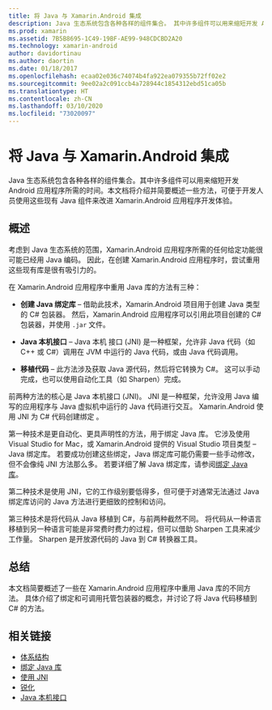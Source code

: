 ```yaml
---
title: 将 Java 与 Xamarin.Android 集成
description: Java 生态系统包含各种各样的组件集合。 其中许多组件可以用来缩短开发 Android 应用程序所需的时间。 本文档将介绍并简要概述一些方法，可便于开发人员使用这些现有 Java 组件来改进 Xamarin.Android 应用程序开发体验。
ms.prod: xamarin
ms.assetid: 7B5B8695-1C49-19BF-AE99-948CDCBD2A20
ms.technology: xamarin-android
author: davidortinau
ms.author: daortin
ms.date: 01/18/2017
ms.openlocfilehash: ecaa02e036c74074b4fa922ea079355b72ff02e2
ms.sourcegitcommit: 9ee02a2c091ccb4a728944c1854312ebd51ca05b
ms.translationtype: HT
ms.contentlocale: zh-CN
ms.lasthandoff: 03/10/2020
ms.locfileid: "73020097"
---
```

# <a name="java-integration-with-xamarinandroid"></a>将 Java 与 Xamarin.Android 集成

Java 生态系统包含各种各样的组件集合。其中许多组件可以用来缩短开发 Android 应用程序所需的时间。本文档将介绍并简要概述一些方法，可便于开发人员使用这些现有 Java 组件来改进 Xamarin.Android 应用程序开发体验。 

## <a name="overview"></a>概述

考虑到 Java 生态系统的范围，Xamarin.Android 应用程序所需的任何给定功能很可能已经用 Java 编码。 因此，在创建 Xamarin.Android 应用程序时，尝试重用这些现有库是很有吸引力的。

在 Xamarin.Android 应用程序中重用 Java 库的方法有三种： 

- **创建 Java 绑定库** &ndash; 借助此技术，Xamarin.Android 项目用于创建 Java 类型的 C# 包装器。 然后，Xamarin.Android 应用程序可以引用此项目创建的 C# 包装器，并使用 `.jar` 文件。 

- **Java 本机接口** &ndash; Java 本机  接口  (JNI) 是一种框架，允许非 Java 代码（如 C++ 或 C#）调用在 JVM 中运行的 Java 代码，或由 Java 代码调用。 

- **移植代码** &ndash; 此方法涉及获取 Java 源代码，然后将它转换为 C#。 这可以手动完成，也可以使用自动化工具（如 Sharpen）完成。 

前两种方法的核心是 Java 本机接口  (JNI)。 JNI 是一种框架，允许没用 Java 编写的应用程序与 Java 虚拟机中运行的 Java 代码进行交互。 Xamarin.Android 使用 JNI 为 C# 代码创建绑定  。 

第一种技术是更自动化、更具声明性的方法，用于绑定 Java 库。 它涉及使用 Visual Studio for Mac，或 Xamarin.Android 提供的 Visual Studio 项目类型 &ndash; Java 绑定库。 若要成功创建这些绑定，Java 绑定库可能仍需要一些手动修改，但不会像纯 JNI 方法那么多。 若要详细了解 Java 绑定库，请参阅[绑定 Java 库](~/android/platform/binding-java-library/index.md)。 

第二种技术是使用 JNI，它的工作级别要低得多，但可便于对通常无法通过 Java 绑定库访问的 Java 方法进行更细致的控制和访问。 

第三种技术是将代码从 Java 移植到 C#，与前两种截然不同。 将代码从一种语言移植到另一种语言可能是非常费时费力的过程，但可以借助 Sharpen  工具来减少工作量。 Sharpen 是开放源代码的 Java 到 C# 转换器工具。 

## <a name="summary"></a>总结

本文档简要概述了一些在 Xamarin.Android 应用程序中重用 Java 库的不同方法。 具体介绍了绑定和可调用托管包装器的概念，并讨论了将 Java 代码移植到 C# 的方法。 

## <a name="related-links"></a>相关链接

- [体系结构](~/android/internals/architecture.md)
- [绑定 Java 库](~/android/platform/binding-java-library/index.md)
- [使用 JNI](~/android/platform/java-integration/working-with-jni.md)
- [锐化](https://github.com/slluis/sharpen)
- [Java 本机接口](https://docs.oracle.com/javase/7/docs/technotes~/jni/index.html)
